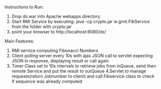 Instructions to Run:

1. Drop ds.war into Apache webapps directory
2. Start RMI Service by executing: java -cp crypto.jar ie.gmit.FibService from the folder with crypto.jar
3. point your browser to http://localhost:8080/ds/



Main Features:

1. RMI service computing Fibonacci Numbers
2. Client polling server every 10s with ajax JSON  call to servlet expecting JSON in response, displaying result or call again 
3. Timer Class set to 10s intervals to retrieve jobs from inQueue, send then remote Service and put the result to outQueue
 4.Servlet to manage requests(return Jobnumber to client) and call Fibservice class to check if sequence was already computed

